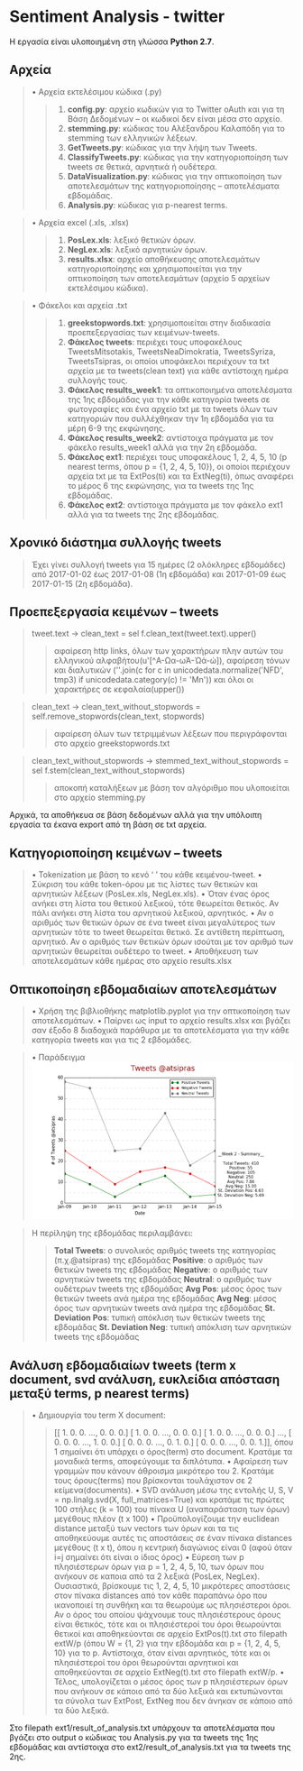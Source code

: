 # Sentiment Analysis - twitter

Η εργασία είναι υλοποιημένη στη γλώσσα **Python 2.7**.

## Αρχεία
>• Αρχεία εκτελέσιμου κώδικα (.py)
>>    1. **config.py**: αρχείο κωδικών για το Twitter oAuth και για τη Βάση Δεδομένων – οι κωδικοί δεν είναι μέσα στο αρχείο.
>>    2. **stemming.py**: κώδικας του Αλέξανδρου Καλαπόδη για το stemming των ελληνικών λέξεων.
>>    3. **GetTweets.py**: κώδικας για την λήψη των Tweets.
>>    4. **ClassifyTweets.py**: κώδικας για την κατηγοριοποίηση των tweets σε θετικά, αρνητικά ή ουδέτερα.
>>    5. **DataVisualization.py**: κώδικας για την οπτικοποίηση των αποτελεσμάτων της κατηγοριοποίησης – αποτελέσματα εβδομάδας.
>>    6. **Analysis.py**: κώδικας για p-nearest terms.
    
>• Αρχεία excel (.xls, .xlsx)
>>    1. **PosLex.xls**: λεξικό θετικών όρων.
>>    2. **NegLex.xls**: λεξικό αρνητικών όρων.
>>    3. **results.xlsx**: αρχείο αποθήκευσης αποτελεσμάτων κατηγοριοποίησης και χρησιμοποιείται για την οπτικοποίηση των αποτελεσμάτων (αρχείο 5 αρχείων εκτελέσιμου κώδικα).
    
>• Φάκελοι και αρχεία .txt
>>    1. **greekstopwords.txt**: χρησιμοποιείται στην διαδικασία προεπεξεργασίας των κειμένων-tweets.
>>    2. **Φάκελος tweets**: περιέχει τους υποφακέλους TweetsMitsotakis, TweetsNeaDimokratia, TweetsSyriza, TweetsTsipras, οι οποίοι υποφάκελοι περιέχουν τα txt αρχεία με τα tweets(clean text) για κάθε αντίστοιχη ημέρα συλλογής τους.
>>    3. **Φάκελος results_week1**: τα οπτικοποιημένα αποτελέσματα της 1ης εβδομάδας για την κάθε κατηγορία tweets σε φωτογραφίες και ένα αρχείο txt με τα tweets όλων των κατηγοριών που συλλέχθηκαν την 1η εβδομάδα για τα μέρη 6-9 της εκφώνησης.
>>    4. **Φάκελος results_week2**: αντίστοιχα πράγματα με τον φάκελο results_week1 αλλά για την 2η εβδομάδα.
>>    5. **Φάκελος ext1**: περιέχει τους υποφακέλους 1, 2, 4, 5, 10 (p nearest terms, όπου p = {1, 2, 4, 5, 10}), οι οποίοι περιέχουν αρχεία txt με τα ExtPos(ti) και τα ExtNeg(ti), όπως αναφέρει το μέρος 6 της εκφώνησης, για τα tweets της 1ης εβδομάδας.
>>    6. **Φάκελος ext2**: αντίστοιχα πράγματα με τον φάκελο ext1 αλλά για τα tweets της 2ης εβδομάδας.


## Χρονικό διάστημα συλλογής tweets
>Έχει γίνει συλλογή tweets για 15 ημέρες (2 ολόκληρες εβδομάδες) από 2017-01-02 έως 2017-01-08 (1η εβδομάδα) και 2017-01-09 έως 2017-01-15 (2η εβδομάδα).

## Προεπεξεργασία κειμένων – tweets
>tweet.text → clean_text = sel f.clean_text(tweet.text).upper()
>>αφαίρεση http links, όλων των χαρακτήρων πλην αυτών του ελληνικού
>>αλφαβήτου(u'[^Α-Ωα-ωΆ-Ώά-ώ]), αφαίρεση τόνων και διαλυτικών
>>(''.join(c for c in unicodedata.normalize('NFD', tmp3)
>>if unicodedata.category(c) != 'Mn')) και
>>όλοι οι χαρακτήρες σε κεφαλαία(upper())

> clean_text → clean_text_without_stopwords = self.remove_stopwords(clean_text, stopwords)
>>αφαίρεση όλων των τετριμμένων λέξεων που περιγράφονται στο αρχείο greekstopwords.txt

> clean_text_without_stopwords → stemmed_text_without_stopwords = sel f.stem(clean_text_without_stopwords)
>>αποκοπή καταλήξεων με βάση τον αλγόριθμο που υλοποιείται στο αρχείο stemming.py

Αρχικά, τα αποθήκευα σε βάση δεδομένων αλλά για την υπόλοιπη
εργασία τα έκανα export από τη βάση σε txt αρχεία.

## Κατηγοριοποίηση κειμένων – tweets
>• Tokenization με βάση το κενό ‘ ’ του κάθε κειμένου-tweet.
>• Σύκριση του κάθε token-όρου με τις λίστες των θετικών και αρνητικών λέξεων (PosLex.xls, NegLex.xls).
>• Όταν ένας όρος ανήκει στη λίστα του θετικού λεξικού, τότε θεωρείται θετικός. Αν πάλι ανήκει στη λίστα του αρνητικού λεξικού, αρνητικός.
>• Αν ο αριθμός των θετικών όρων σε ένα tweet είναι μεγαλύτερος των αρνητικών τότε το tweet θεωρείται θετικό. Σε αντίθετη
περίπτωση, αρνητικό. Αν ο αριθμός των θετικών όρων ισούται με τον αριθμό των αρνητικών θεωρείται ουδέτερο το tweet.
>• Αποθήκευση των αποτελεσμάτων κάθε ημέρας στο αρχείo results.xlsx

## Οπτικοποίηση εβδομαδιαίων αποτελεσμάτων
>• Χρήση της βιβλιοθήκης matplotlib.pyplot για την οπτικοποίηση των αποτελεσμάτων.
>• Παίρνει ως input το αρχείο results.xlsx και βγάζει σαν έξοδο 8 διαδοχικά παράθυρα με τα αποτελέσματα για την κάθε
κατηγορία tweets και για τις 2 εβδομάδες.

>• Παράδειγμα
![alt tag](https://github.com/tomdim/ir_twitter_project/blob/master/results_week2/figure_tsipras.png)

>Η περίληψη της εβδομάδας περιλαμβάνει:
>>**Total Tweets**: ο συνολικός αριθμός tweets της κατηγορίας (π.χ.@atsipras) της εβδομάδας
>>**Positive**: ο αριθμός των θετικών tweets της εβδομάδας
>>**Negative**: ο αριθμός των αρνητικών tweets της εβδομάδας
>>**Neutral**: ο αριθμός των ουδέτερων tweets της εβδομάδας
>>**Avg Pos**: μέσος όρος των θετικών tweets ανά ημέρα της εβδομάδας
>>**Avg Neg**: μέσος όρος των αρνητικών tweets ανά ημέρα της εβδομάδας
>>**St. Deviation Pos**: τυπική απόκλιση των θετικών tweets της εβδομάδας
>>**St. Deviation Neg**: τυπική απόκλιση των αρνητικών tweets της εβδομάδας

## Ανάλυση εβδομαδιαίων tweets (term x document, svd ανάλυση, ευκλείδια απόσταση μεταξύ terms, p nearest terms)
>• Δημιουργία του term X document:
>>[[ 1. 0. 0. ..., 0. 0. 0.]
>>[ 1. 0. 0. ..., 0. 0. 0.]
>>[ 1. 0. 0. ..., 0. 0. 0.]
>>...,
>>[ 0. 0. 0. ..., 1. 0. 0.]
>>[ 0. 0. 0. ..., 0. 1. 0.]
>>[ 0. 0. 0. ..., 0. 0. 1.]], όπου 1 σημαίνει ότι υπάρχει ο όρος(term) στο document. Κρατάμε τα μοναδικά terms, αποφεύγουμε τα διπλότυπα.
>• Αφαίρεση των γραμμών που κάνουν άθροισμα μικρότερο του 2. Κρατάμε τους όρους(terms) που βρίσκονται τουλάχιστον σε 2 κείμενα(documents).
>• SVD ανάλυση μέσω της εντολής 
>>U, S, V = np.linalg.svd(X, full_matrices=True)
>>και κρατάμε τις πρώτες 100 στήλες (k = 100) του πίνακα U (αναπαράσταση των όρων) μεγέθους πλέον (t x 100)
>• Προϋπολογίζουμε την euclidean distance μεταξύ των vectors των όρων και τα τις αποθηκεύουμε αυτές τις αποστάσεις σε έναν πίνακα distances μεγέθους (t x t), όπου η κεντρική διαγώνιος είναι 0 (αφού όταν i=j σημαίνει ότι είναι ο ίδιος όρος)
>• Εύρεση των p πλησιέστερων όρων για p = 1, 2, 4, 5, 10, των όρων που ανήκουν σε καποια από τα 2 λεξικά (PosLex, NegLex).
>>Ουσιαστικά, βρίσκουμε τις 1, 2, 4, 5, 10 μικρότερες αποστάσεις στον πίνακα distances από τον κάθε παραπάνω όρο που ικανοποιεί τη συνθήκη και τα θεωρούμε ως πλησιέστεροι όροι.
>>Αν ο όρος του οποίου ψάχνουμε τους πλησιέστερους όρους είναι θετικός, τότε και οι πλησιέστεροί του όροι θεωρούνται θετικοί και αποθηκεύονται σε αρχείο ExtPos(t).txt στο filepath extW/p (όπου W = {1, 2} για την εβδομάδα και p = {1, 2, 4, 5, 10} για το p.
>>Αντίστοιχα, όταν είναι αρνητικός, τότε και οι πλησιέστεροί του όροι θεωρούνται αρνητικοί και αποθηκεύονται σε αρχείο ExtNeg(t).txt στο filepath extW/p.
>• Τέλος, υπολογίζεται ο μέσος όρος των p πλησιέστερων όρων που ανήκουν σε κάποιο από τα δύο λεξικά και εκτυπώνονται τα σύνολα των ExtPost, ExtNeg που δεν άνηκαν σε κάποιο από τα δύο λεξικά. 

Στο filepath ext1/result_of_analysis.txt υπάρχουν τα αποτελέσματα που βγάζει στο output o κώδικας του Analysis.py για τα tweets της 1ης εβδομάδας και αντίστοιχα στο ext2/result_of_analysis.txt για τα tweets της 2ης.
